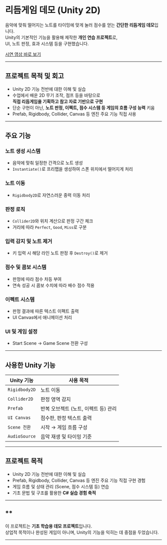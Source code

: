 #  리듬게임 데모 (Unity 2D)

음악에 맞춰 떨어지는 노트를 타이밍에 맞게 눌러 점수를 얻는 **간단한 리듬게임 데모**입니다.  
Unity의 기본적인 기능을 활용해 제작한 **개인 연습 프로젝트**로,  
UI, 노트 판정, 효과 시스템 등을 구현했습니다.  

 [시연 영상 바로 보기](https://youtu.be/FInCm2hxfJc)

---

##  프로젝트 목적 및 회고

- Unity 2D 기능 전반에 대한 이해 및 실습  
- 수업에서 배운 2D 무기 조작, 점프 등을 바탕으로  
  **직접 리듬게임을 기획하고 참고 자료 기반으로 구현**  
- 단순 구현이 아닌, **노트 판정, 이펙트, 점수 시스템 등 게임의 흐름 구성 능력** 키움  
- Prefab, Rigidbody, Collider, Canvas 등 엔진 주요 기능 직접 사용

---

##  주요 기능

###  노트 생성 시스템
- 음악에 맞춰 일정한 간격으로 노트 생성
- `Instantiate()`로 프리팹을 생성하여 스폰 위치에서 떨어지게 처리

###  노트 이동
- `Rigidbody2D`로 자연스러운 중력 이동 처리

###  판정 로직
- `Collider2D`와 위치 계산으로 판정 구간 체크
- 거리에 따라 `Perfect`, `Good`, `Miss`로 구분

###  입력 감지 및 노트 제거
- 키 입력 시 해당 라인 노트 판정 후 `Destroy()`로 제거

###  점수 및 콤보 시스템
- 판정에 따라 점수 차등 부여
- 연속 성공 시 콤보 수치에 따라 배수 점수 적용

###  이펙트 시스템
- 판정 결과에 따른 텍스트 이펙트 출력
- UI Canvas에서 애니메이션 처리

###  UI 및 게임 설정
- Start Scene → Game Scene 전환 구성

---

##  사용한 Unity 기능

| Unity 기능       | 사용 목적                            |
|------------------|---------------------------------------|
| `Rigidbody2D`     | 노트 이동                             |
| `Collider2D`      | 판정 영역 감지                         |
| `Prefab`         | 반복 오브젝트 (노트, 이펙트 등) 관리    |
| `UI Canvas`      | 점수판, 판정 텍스트 출력               |
| `Scene 전환`      | 시작 → 게임 흐름 구성                  |
| `AudioSource`    | 음악 재생 및 타이밍 기준               |

---

##  프로젝트 목적

- Unity 2D 기능 전반에 대한 이해 및 실습
- Prefab, Rigidbody, Collider, Canvas 등 엔진 주요 기능 직접 구현 경험
- 게임 흐름 및 상태 관리 (Scene, 점수 시스템 등) 연습
- 기초 문법 및 구조를 활용한 **C# 실습 경험 축적**

---

## **
이 프로젝트는  **기초 학습용 데모 프로젝트**입니다.  
상업적 목적이나 완성된 게임이 아니며, Unity의 기능을 익히는 데 중점을 두었습니다.

---

